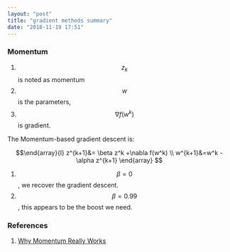 ```yaml
---
layout: "post"
title: "gradient methods summary"
date: "2018-11-19 17:51"
---
```


### Momentum
1. $$z_k$$ is noted as momentum
2. $$w$$ is the parameters,
3. $$\nabla f(w^k)$$ is gradient.

The Momentum-based gradient descent is:

$$\end{array}{l}
z^{k+1}&= \beta z^k +\nabla f(w^k)  \\
w^{k+1}&=w^k - \alpha z^{k+1}
\end{array}
$$


1. $$\beta=0$$, we recover the gradient descent.
2. $$\beta=0.99$$, this appears to be the boost we need.


### References
1. [Why Momentum Really Works](https://distill.pub/2017/momentum/)
